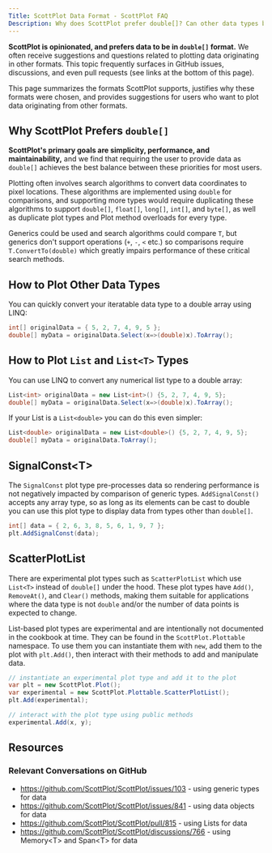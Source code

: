 ```yaml
---
Title: ScottPlot Data Format - ScottPlot FAQ
Description: Why does ScottPlot prefer double[]? Can other data types be used?
---
```


**ScottPlot is opinionated, and prefers data to be in `double[]` format.** We often receive suggestions and questions related to plotting data originating in other formats. This topic frequently surfaces in GitHub issues, discussions, and even pull requests (see links at the bottom of this page). 

This page summarizes the formats ScottPlot supports, justifies why these formats were chosen, and provides suggestions for users who want to plot data originating from other formats.

## Why ScottPlot Prefers `double[]`

**ScottPlot's primary goals are simplicity, performance, and maintainability,** and we find that requiring the user to provide data as `double[]` achieves the best balance between these priorities for most users.

Plotting often involves search algorithms to convert data coordinates to pixel locations. These algorithms are implemented using `double` for comparisons, and supporting more types would require duplicating these algorithms to support `double[]`, `float[]`, `long[]`, `int[]`, and `byte[]`, as well as duplicate plot types and Plot method overloads for every type. 

Generics could be used and search algorithms could compare `T`, but generics don't support operations (`+`, `-`, `<` etc.) so comparisons require `T.ConvertTo(double)` which greatly impairs performance of these critical search methods.

## How to Plot Other Data Types

You can quickly convert your iteratable data type to a double array using LINQ:

```cs
int[] originalData = { 5, 2, 7, 4, 9, 5 };
double[] myData = originalData.Select(x=>(double)x).ToArray();
```

## How to Plot `List` and `List<T>` Types

You can use LINQ to convert any numerical list type to a double array:

```cs
List<int> originalData = new List<int>() {5, 2, 7, 4, 9, 5};
double[] myData = originalData.Select(x=>(double)x).ToArray();
```

If your List is a `List<double>` you can do this even simpler:

```cs
List<double> originalData = new List<double>() {5, 2, 7, 4, 9, 5};
double[] myData = originalData.ToArray();
```

## SignalConst&lt;T&gt;

The `SignalConst` plot type pre-processes data so rendering performance is not negatively impacted by comparison of generic types. `AddSignalConst()` accepts any array type, so as long as its elements can be cast to double you can use this plot type to display data from types other than `double[]`.

```cs
int[] data = { 2, 6, 3, 8, 5, 6, 1, 9, 7 };
plt.AddSignalConst(data);
```

## ScatterPlotList

There are experimental plot types such as `ScatterPlotList` which use `List<T>` instead of `double[]` under the hood. These plot types have `Add()`, `RemoveAt()`, and `Clear()` methods, making them suitable for applications where the data type is not `double` and/or the number of data points is expected to change.

List-based plot types are experimental and are intentionally not documented in the cookbook at time. They can be found in the `ScottPlot.Plottable` namespace. To use them you can instantiate them with `new`, add them to the plot with `plt.Add()`, then interact with their methods to add and manipulate data.

```cs
// instantiate an experimental plot type and add it to the plot
var plt = new ScottPlot.Plot();
var experimental = new ScottPlot.Plottable.ScatterPlotList();
plt.Add(experimental);

// interact with the plot type using public methods
experimental.Add(x, y);
```

## Resources

### Relevant Conversations on GitHub
* https://github.com/ScottPlot/ScottPlot/issues/103 - using generic types for data
* https://github.com/ScottPlot/ScottPlot/issues/841 - using data objects for data
* https://github.com/ScottPlot/ScottPlot/pull/815 - using Lists for data
* https://github.com/ScottPlot/ScottPlot/discussions/766 - using Memory&lt;T&gt; and Span&lt;T&gt; for data